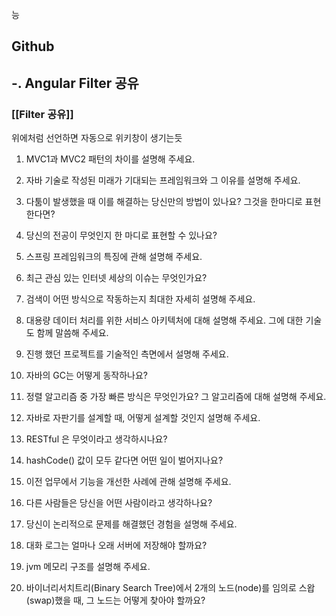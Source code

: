 능
## Github

## -. Angular Filter 공유
### [[Filter 공유]]

위에처럼 선언하면 자동으로 위키창이 생기는듯



1. MVC1과 MVC2 패턴의 차이를 설명해 주세요.

2. 자바 기술로 작성된 미래가 기대되는 프레임워크와 그 이유를 설명해 주세요.

3. 다툼이 발생했을 때 이를 해결하는 당신만의 방법이 있나요? 그것을 한마디로 표현한다면?

4. 당신의 전공이 무엇인지 한 마디로 표현할 수 있나요?

5. 스프링 프레임워크의 특징에 관해 설명해 주세요.

6. 최근 관심 있는 인터넷 세상의 이슈는 무엇인가요?

7. 검색이 어떤 방식으로 작동하는지 최대한 자세히 설명해 주세요.

8. 대용량 데이터 처리를 위한 서비스 아키텍처에 대해 설명해 주세요. 그에 대한 기술도 함께 말씀해 주세요.

9. 진행 했던 프로젝트를 기술적인 측면에서 설명해 주세요.

10. 자바의 GC는 어떻게 동작하나요?

11. 정렬 알고리즘 중 가장 빠른 방식은 무엇인가요? 그 알고리즘에 대해 설명해 주세요.

12. 자바로 자판기를 설계할 때, 어떻게 설계할 것인지 설명해 주세요.




29. RESTful 은 무엇이라고 생각하시나요?

30. hashCode() 값이 모두 같다면 어떤 일이 벌어지나요?

31. 이전 업무에서 기능을 개선한 사례에 관해 설명해 주세요.

33. 다른 사람들은 당신을 어떤 사람이라고 생각하나요?

34. 당신이 논리적으로 문제를 해결했던 경험을 설명해 주세요.

35. 대화 로그는 얼마나 오래 서버에 저장해야 할까요?

64. jvm 메모리 구조를 설명해 주세요.
65. 바이너리서치트리(Binary Search Tree)에서 2개의 노드(node)를 임의로 스왑(swap)했을 때, 그 노드는 어떻게 찾아야 할까요?
